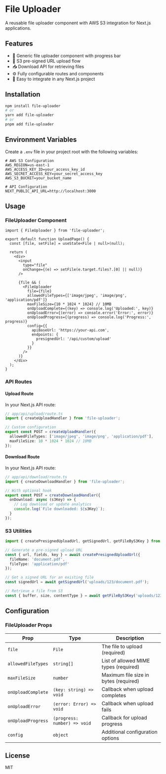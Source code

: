 # File Uploader

A reusable file uploader component with AWS S3 integration for Next.js applications.

## Features

- 📁 Generic file uploader component with progress bar
- 🔄 S3 pre-signed URL upload flow
- 📥 Download API for retrieving files
- ⚙️ Fully configurable routes and components
- 🔌 Easy to integrate in any Next.js project

## Installation

```bash
npm install file-uploader
# or
yarn add file-uploader
# or
pnpm add file-uploader
```

## Environment Variables

Create a `.env` file in your project root with the following variables:

```
# AWS S3 Configuration
AWS_REGION=us-east-1
AWS_ACCESS_KEY_ID=your_access_key_id
AWS_SECRET_ACCESS_KEY=your_secret_access_key
AWS_S3_BUCKET=your_bucket_name

# API Configuration
NEXT_PUBLIC_API_URL=http://localhost:3000
```

## Usage

### FileUploader Component

```tsx
import { FileUploader } from 'file-uploader';

export default function UploadPage() {
  const [file, setFile] = useState<File | null>(null);
  
  return (
    <div>
      <input 
        type="file" 
        onChange={(e) => setFile(e.target.files?.[0] || null)} 
      />
      
      {file && (
        <FileUploader
          file={file}
          allowedFileTypes={['image/jpeg', 'image/png', 'application/pdf']}
          maxFileSize={10 * 1024 * 1024} // 10MB
          onUploadComplete={(key) => console.log('Uploaded:', key)}
          onUploadError={(error) => console.error('Error:', error)}
          onUploadProgress={(progress) => console.log('Progress:', progress)}
          config={{
            apiBaseUrl: 'https://your-api.com',
            endpoints: {
              presignedUrl: '/api/custom/upload'
            }
          }}
        />
      )}
    </div>
  );
}
```

### API Routes

#### Upload Route

In your Next.js API route:

```ts
// app/api/upload/route.ts
import { createUploadHandler } from 'file-uploader';

// Custom configuration
export const POST = createUploadHandler({
  allowedFileTypes: ['image/jpeg', 'image/png', 'application/pdf'],
  maxFileSize: 10 * 1024 * 1024 // 10MB
});
```

#### Download Route

In your Next.js API route:

```ts
// app/api/download/route.ts
import { createDownloadHandler } from 'file-uploader';

// With optional hook
export const POST = createDownloadHandler({
  onDownload: async (s3Key) => {
    // Log download or update analytics
    console.log(`File downloaded: ${s3Key}`);
  }
});
```

### S3 Utilities

```ts
import { createPresignedUploadUrl, getSignedUrl, getFileByS3Key } from 'file-uploader';

// Generate a pre-signed upload URL
const { url, fields, key } = await createPresignedUploadUrl({
  fileName: 'document.pdf',
  fileType: 'application/pdf'
});

// Get a signed URL for an existing file
const signedUrl = await getSignedUrl('uploads/123/document.pdf');

// Retrieve a file from S3
const { buffer, size, contentType } = await getFileByS3Key('uploads/123/document.pdf');
```

## Configuration

### FileUploader Props

| Prop | Type | Description |
|------|------|-------------|
| `file` | `File` | The file to upload (required) |
| `allowedFileTypes` | `string[]` | List of allowed MIME types (required) |
| `maxFileSize` | `number` | Maximum file size in bytes (required) |
| `onUploadComplete` | `(key: string) => void` | Callback when upload completes |
| `onUploadError` | `(error: Error) => void` | Callback when upload fails |
| `onUploadProgress` | `(progress: number) => void` | Callback for upload progress |
| `config` | `object` | Additional configuration options |

## License

MIT
